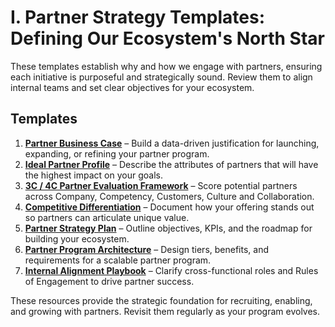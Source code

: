 # I. Partner Strategy Templates: Defining Our Ecosystem's North Star

These templates establish why and how we engage with partners, ensuring each initiative is purposeful and strategically sound. Review them to align internal teams and set clear objectives for your ecosystem.

## Templates
1. **[Partner Business Case](I_Partner_Strategy_Templates/01_Partner_Business_Case.md)** – Build a data-driven justification for launching, expanding, or refining your partner program.
2. **[Ideal Partner Profile](I_Partner_Strategy_Templates/02_Ideal_Partner_Profile.md)** – Describe the attributes of partners that will have the highest impact on your goals.
3. **[3C / 4C Partner Evaluation Framework](I_Partner_Strategy_Templates/03_3C_4C_Evaluation_Framework.md)** – Score potential partners across Company, Competency, Customers, Culture and Collaboration.
4. **[Competitive Differentiation](I_Partner_Strategy_Templates/04_Competitive_Differentiation.md)** – Document how your offering stands out so partners can articulate unique value.
5. **[Partner Strategy Plan](I_Partner_Strategy_Templates/05_Partner_Strategy_Plan.md)** – Outline objectives, KPIs, and the roadmap for building your ecosystem.
6. **[Partner Program Architecture](I_Partner_Strategy_Templates/06_Program_Architecture.md)** – Design tiers, benefits, and requirements for a scalable partner program.
7. **[Internal Alignment Playbook](I_Partner_Strategy_Templates/07_Internal_Alignment_Playbook.md)** – Clarify cross-functional roles and Rules of Engagement to drive partner success.

These resources provide the strategic foundation for recruiting, enabling, and growing with partners. Revisit them regularly as your program evolves.
